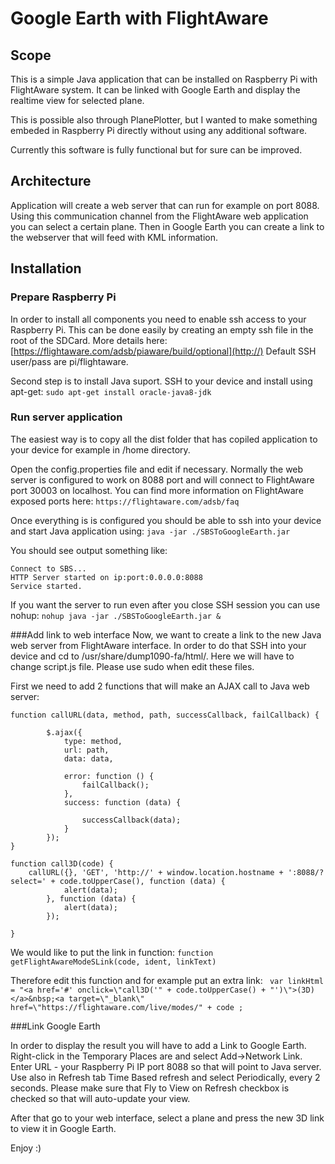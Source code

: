 # Google Earth with FlightAware


## Scope
This is a simple Java application that can be installed on Raspberry Pi with FlightAware system. It can be linked with Google Earth and display the realtime view for selected plane.

This is possible also through PlanePlotter, but I wanted to make something embeded in Raspberry Pi directly without using any additional software.

Currently this software is fully functional but for sure can be improved.

## Architecture
Application will create a web server that can run for example on port 8088. Using this communication channel from the FlightAware web application you can select a certain plane. Then in Google Earth you can create a link to the webserver that will feed with KML information.

## Installation

### Prepare Raspberry Pi
In order to install all components you need to enable ssh access to your Raspberry Pi. This can be done easily by creating an empty ssh file in the root of the SDCard.
More details here:
[https://flightaware.com/adsb/piaware/build/optional](http://)
Default SSH user/pass are pi/flightaware.


Second step is to install Java suport. SSH to your device and install using apt-get:
`sudo apt-get install oracle-java8-jdk`


### Run server application
The easiest way is to copy all the dist folder that has copiled application to your device for example in /home directory.

Open the config.properties file and edit if necessary. Normally the web server is configured to work on 8088 port and will connect to FlightAware port 30003 on localhost. You can find more information on FlightAware exposed ports here:
`https://flightaware.com/adsb/faq`

Once everything is is configured you should be able to ssh into your device and start Java application using:
`java -jar ./SBSToGoogleEarth.jar`

You should see output something like:

```
Connect to SBS...
HTTP Server started on ip:port:0.0.0.0:8088
Service started.
```


If you want the server to run even after you close SSH session you can use nohup:
`nohup java -jar ./SBSToGoogleEarth.jar &`



###Add link to web interface
Now, we want to create a link to the new Java web server from FlightAware interface.
In order to do that SSH into your device and cd to /usr/share/dump1090-fa/html/.
Here we will have to change script.js file. Please use sudo when edit these files.

First we need to add 2 functions that will make an AJAX call to Java web server:
```
function callURL(data, method, path, successCallback, failCallback) {

        $.ajax({
            type: method,
            url: path,
            data: data,
            
            error: function () {
                failCallback();
            },
            success: function (data) {

                successCallback(data);
            }
        });
}

function call3D(code) {
	callURL({}, 'GET', 'http://' + window.location.hostname + ':8088/?select=' + code.toUpperCase(), function (data) {
            alert(data);
        }, function (data) {
            alert(data);
        });
        
}
```

We would like to put the link in function:
`function getFlightAwareModeSLink(code, ident, linkText)`

Therefore edit this function and for example put an extra link:
` var linkHtml = "<a href='#' onclick=\"call3D('" + code.toUpperCase() + "')\">(3D)</a>&nbsp;<a target=\"_blank\" href=\"https://flightaware.com/live/modes/" + code ;`



###Link Google Earth

In order to display the result you will have to add a Link to Google Earth. Right-click in the Temporary Places are and select Add->Network Link.
Enter URL - your Raspberry Pi IP port 8088 so that will point to Java server. Use also in Refresh tab Time Based refresh and select Periodically, every 2 seconds. Please make sure that Fly to View on Refresh checkbox is checked so that will auto-update your view.

After that go to your web interface, select a plane and press the new 3D link to view it in Google Earth.

Enjoy :)



